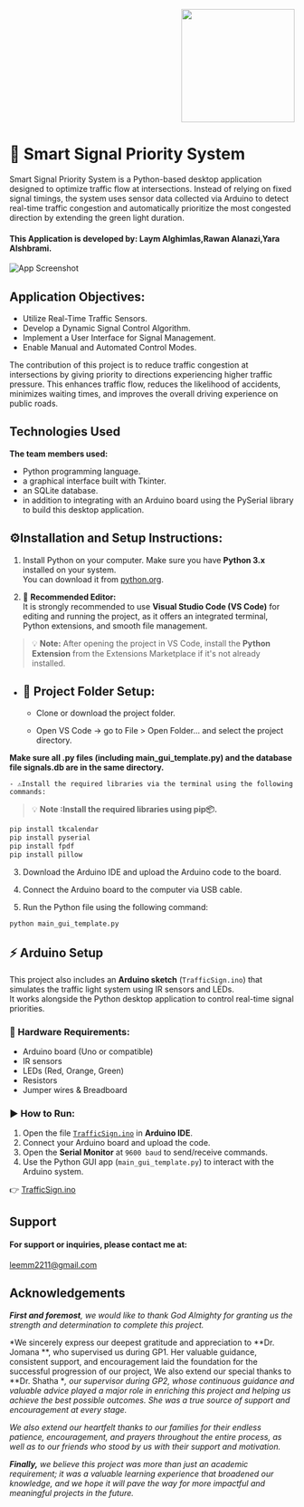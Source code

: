 <p align="right">
  <img src="https://i.imgur.com/oKa0kuq.png" width="200" />
</p>


# 🚦  Smart Signal Priority System  


Smart Signal Priority System is a Python-based desktop application designed to optimize traffic flow at intersections.
Instead of relying on fixed signal timings, the system uses sensor data collected via Arduino to detect real-time traffic congestion and automatically prioritize the most congested direction by extending the green light duration.

#### This Application is developed by: Laym Alghimlas,Rawan Alanazi,Yara Alshbrami.






![App Screenshot](https://i.imgur.com/UFJdz8B.gif)


## Application Objectives:

- Utilize Real-Time Traffic Sensors.
- Develop a Dynamic Signal Control Algorithm.
- Implement a User Interface for Signal Management.
- Enable Manual and Automated Control Modes.

The contribution of this project is to reduce traffic congestion at intersections by giving priority to directions experiencing higher traffic pressure.
This enhances traffic flow, reduces the likelihood of accidents, minimizes waiting times, and improves the overall driving experience on public roads.
##  Technologies Used

**The team members used:**
- Python programming language.
- a graphical interface built with Tkinter. 
- an SQLite database.
- in addition to integrating with an Arduino board using the PySerial library to build this desktop application.
## ⚙️Installation and Setup Instructions:

 1. Install Python on your computer.
 Make sure you have **Python 3.x** installed on your system.  
You can download it from [python.org](https://www.python.org/downloads/).


2. 🧩 **Recommended Editor:**  
It is strongly recommended to use **Visual Studio Code (VS Code)** for editing and running the project, as it offers an integrated terminal, Python extensions, and smooth file management.

> 💡 **Note:** After opening the project in VS Code, install the **Python Extension** from the Extensions Marketplace if it's not already installed.


- ## 📁 Project Folder Setup:

  - Clone or download the project folder.

  - Open VS Code → go to File > Open Folder... and select the project directory.

 **Make sure all .py files (including main_gui_template.py) and the database file signals.db are in the same directory.**

    - ⚠️Install the required libraries via the terminal using the following commands:
> 💡 **Note :Install the required libraries using pip📦.**
  ```bash
  pip install tkcalendar
  pip install pyserial
  pip install fpdf
  pip install pillow
 ```
3. Download the Arduino IDE and upload the Arduino code to the board.

4. Connect the Arduino board to the computer via USB cable.

5. Run the Python file using the following command:
```bash
python main_gui_template.py
```
## ⚡ Arduino Setup

This project also includes an **Arduino sketch** (`TrafficSign.ino`) that simulates the traffic light system using IR sensors and LEDs.  
It works alongside the Python desktop application to control real-time signal priorities.

### 🔌 Hardware Requirements:
- Arduino board (Uno or compatible)
- IR sensors
- LEDs (Red, Orange, Green)
- Resistors
- Jumper wires & Breadboard

### ▶️ How to Run:
1. Open the file [`TrafficSign.ino`](./TrafficSign.ino) in **Arduino IDE**.
2. Connect your Arduino board and upload the code.
3. Open the **Serial Monitor** at `9600 baud` to send/receive commands.
4. Use the Python GUI app (`main_gui_template.py`) to interact with the Arduino system.

👉 [TrafficSign.ino](./arduino/TrafficSign/TrafficSign.ino)



## Support

#### For support or inquiries, please contact me at:
leemm2211@gmail.com

## Acknowledgements

***First and foremost**,* *we would like to thank God Almighty for granting us the strength and determination to complete this project.*

*We sincerely express our deepest gratitude and appreciation to **Dr. Jomana **, who supervised us during GP1. Her valuable guidance, consistent support, and encouragement laid the foundation for the successful progression of our project, We also extend our special thanks to **Dr. Shatha **, our supervisor during GP2, whose continuous guidance and valuable advice played a major role in enriching this project and helping us achieve the best possible outcomes. She was a true source of support and encouragement at every stage.*

*We also extend our heartfelt thanks to our families for their endless patience, encouragement, and prayers throughout the entire process, as well as to our friends who stood by us with their support and motivation.*

***Finally,*** *we believe this project was more than just an academic requirement; it was a valuable learning experience that broadened our knowledge, and we hope it will pave the way for more impactful and meaningful projects in the future.*



